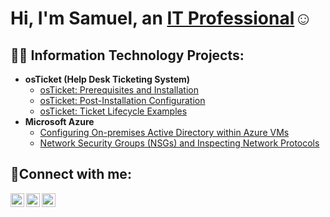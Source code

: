 <h1>Hi, I'm Samuel, an <a href=https://www.linkedin.com/in/samuel-o-1399642b5/>IT Professional</a>☺</h1>

<h2>👨‍💻 Information Technology Projects:</h2>

- <b>osTicket (Help Desk Ticketing System)</b>
  - [osTicket: Prerequisites and Installation](https://github.com/Olasamuel247/osticket-prereqs)
  - [osTicket: Post-Installation Configuration](https://github.com/Olasamuel247/post-install-config)
  - [osTicket: Ticket Lifecycle Examples](https://github.com/Olasamuel247/ticket-lifecycle)
- <b>Microsoft Azure</b>
  - [Configuring On-premises Active Directory within Azure VMs](https://github.com/Olasamuel247/configure-ad)
  - [Network Security Groups (NSGs) and Inspecting Network Protocols](https://github.com/Olasamuel247/azure-network-protocols)

<h2>🤳Connect with me:</h2>

[<img align="left" alt="Josh | Twitter" width="22px" src="https://cdn.jsdelivr.net/npm/simple-icons@v3/icons/twitter.svg" />][twitter]
[<img align="left" alt="Josh | LinkedIn" width="22px" src="https://cdn.jsdelivr.net/npm/simple-icons@v3/icons/linkedin.svg" />][linkedin]
[<img align="left" alt="Josh | Instagram" width="22px" src="https://cdn.jsdelivr.net/npm/simple-icons@v3/icons/instagram.svg" />][instagram]

[twitter]: https://twitter.com/femolmovies
[instagram]: https://www.instagram.com/phemmy445
[linkedin]: https://linkedin.com/in/samuel-o-1399642b5
